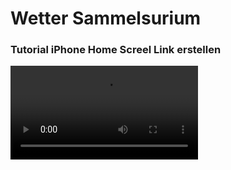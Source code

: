# Wetter Sammelsurium

### Tutorial iPhone Home Screel Link erstellen
![Screen Recording](./Tutorials/ScreenRecord.mp4)
